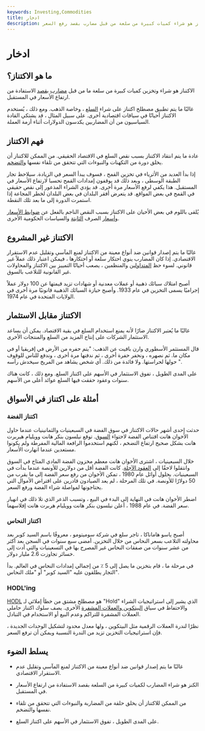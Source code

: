 ```yaml
---
keywords: Investing,Commodities
title: ادخار
description: الاكتناز هو شراء كميات كبيرة من سلعة من قبل مضارب بقصد رفع السعر.
---
```


# ادخار
## ما هو الاكتناز؟

الاكتناز هو شراء وتخزين كميات كبيرة من سلعة ما من قبل [مضارب](/speculator) [بقصد](/speculator) الاستفادة من ارتفاع الأسعار في المستقبل.

غالبًا ما يتم تطبيق مصطلح اكتناز على شراء [السلع](/commodity) ، وخاصة الذهب. ومع ذلك ، يُستخدم الاكتناز أحيانًا في سياقات اقتصادية أخرى. على سبيل المثال ، قد يشتكي القادة السياسيون من أن المضاربين يكدسون الدولارات أثناء أزمة العملة.

## فهم الاكتناز

عادة ما يتم انتقاد الاكتناز بسبب نقص السلع في الاقتصاد الحقيقي. من الممكن للاكتناز أن يخلق دورة من التكهنات والنبوءات التي تتحقق من تلقاء نفسها [والتضخم](/inflation).

إذا بدأ العديد من الأثرياء في تخزين القمح ، فسوف يبدأ السعر في الزيادة. سيلاحظ تجار الطبقة الوسطى ، وبعد ذلك قد يوقفون إمدادات القمح تحسبا لارتفاع الأسعار في المستقبل. هذا يكفي لرفع الأسعار مرة أخرى. قد يؤدي الشراء المذعور إلى نقص حقيقي في القمح في بعض المواقع. قد يتعرض أفقر البلدان في بعض البلدان لخطر المجاعة إذا استمرت الدورة إلى ما بعد تلك النقطة.

يُلقى باللوم في بعض الأحيان على الاكتناز بسبب النقص الناجم بالفعل عن [ضوابط الأسعار وأسعار](/price-controls) الصرف [الثابتة](/fixedexchangerate) والسياسات الحكومية الأخرى.

## الاكتناز غير المشروع

غالبًا ما يتم إصدار قوانين ضد أنواع معينة من الاكتناز لمنع المآسي وتقليل عدم الاستقرار الاقتصادي. إذا كان المضارب ينوي احتكار سلعة أو احتكارها ، فيمكن اعتبار ذلك عملاً غير قانوني. لسوء حظ [المتداولين](/trader) والمنظمين ، يصعب أحيانًا التمييز بين الاكتناز والمحاولات غير القانونية للتلاعب بالسوق.

أصبح امتلاك سبائك ذهبية أو عملات معدنية أو شهادات تزيد قيمتها عن 100 دولار عملاً إجراميًا يسمى التخزين في عام 1933. وأصبح حيازة السبائك الذهبية قانونيًا مرة أخرى في الولايات المتحدة في عام 1974.

## الاكتناز مقابل الاستثمار

غالبًا ما يُعتبر الاكتناز ضارًا لأنه يمنع استخدام السلع في بقية الاقتصاد. يمكن أن يساعد الاستثمار الشركات على إنتاج المزيد من السلع والمنتجات الأخرى.

قال المستثمر الأسطوري وارن بافيت عن الذهب: "يتم حفره من الأرض في إفريقيا أو في مكان ما. ثم نصهره ، ونحفر حفرة أخرى ، ثم ندفنها مرة أخرى ، وندفع للناس للوقوف حولها لحراستها. ولا فائدة من ذلك. أي شخص يشاهد من المريخ سيخدش رأسه ".

على المدى الطويل ، تفوق الاستثمار في الأسهم على اكتناز السلع. ومع ذلك ، كانت هناك سنوات وعقود حققت فيها السلع عوائد أعلى من الأسهم.

## أمثلة على اكتناز في الأسواق

### اكتناز الفضة

حدثت إحدى أشهر حالات الاكتناز في سوق الفضة في السبعينيات والثمانينيات عندما حاول الأخوان هانت اقتناص الفضة لاحتواء [السوق](/corneramarket). توقع نيلسون بنكر هانت وويليام هيربرت هانت بشكل صحيح ارتفاع التضخم ، لكنهم استخدموا الرافعة المالية المفرطة ولم يكونوا مستعدين عندما انهارت الأسعار.

خلال السبعينيات ، اشترى الأخوان هانت معظم مخزون الفضة المادي المتاح في السوق وانتقلوا لاحقًا إلى [العقود الآجلة](/futurescontract). كانت الفضة أقل من دولارين للأونصة عندما بدأت في السبعينيات. بحلول أوائل عام 1980 ، تمكن الأخوان من رفع سعر الفضة إلى ما يقرب من 50 دولارًا للأونصة. في تلك المرحلة ، لم يعد الصيادون قادرين على اقتراض الأموال التي يحتاجونها لمواصلة شراء الفضة ورفع السعر.

اضطر الأخوان هانت في النهاية إلى البدء في البيع ، وتسبب الذعر الذي تلا ذلك في انهيار سعر الفضة. في عام 1988 ، أعلن نيلسون بنكر هانت وويليام هربرت هانت إفلاسهما.

### اكتناز النحاس

أصبح ياسو هاماناكا ، تاجر سلع في شركة سوميتومو ، معروفًا باسم السيد كوبر بعد محاولته التلاعب بسعر النحاس من خلال التخزين. أمضى سبع سنوات في السجن بعد أكثر من عشر سنوات من صفقات النحاس غير المصرح بها في التسعينيات والتي أدت إلى خسائر تجاوزت 2.6 مليار دولار.

في مرحلة ما ، قام بتخزين ما يصل إلى 5 ٪ من إجمالي إمدادات النحاس في العالم. بدأ التجار يطلقون عليه "السيد كوبر" أو "ملك النحاس".

### HODL'ing

[HODL](/hodl) هو مصطلح مشتق من خطأ إملائي لـ "Hold" الذي يشير إلى استراتيجيات الشراء والاحتفاظ في سياق [البيتكوين والعملات المشفرة](/bitcoin) الأخرى. يصف سلوك اكتناز حاملي العملات المشفرة للتراكم وعدم البيع أو الاستخدام في التبادل.

نظرًا لندرة العملات الرقمية مثل البيتكوين ، ولها معدل محدود لتشكيل الوحدات الجديدة ، فإن استراتيجيات التخزين تزيد من الندرة النسبية ويمكن أن ترفع السعر.

## يسلط الضوء

- غالبًا ما يتم إصدار قوانين ضد أنواع معينة من الاكتناز لمنع المآسي وتقليل عدم الاستقرار الاقتصادي.

- الكنز هو شراء المضارب لكميات كبيرة من السلعة بقصد الاستفادة من ارتفاع الأسعار في المستقبل.

- من الممكن للاكتناز أن يخلق حلقة من المضاربة والنبوءات التي تتحقق من تلقاء نفسها والتضخم.

- على المدى الطويل ، تفوق الاستثمار في الأسهم على اكتناز السلع.

